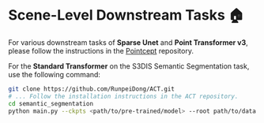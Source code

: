 # Scene-Level Downstream Tasks 🏠

For various downstream tasks of **Sparse Unet** and **Point Transformer v3**, please follow the instructions in the [Pointcept](https://github.com/Pointcept/Pointcept) repository. 

For the **Standard Transformer** on the S3DIS Semantic Segmentation task, use the following command:

```bash
git clone https://github.com/RunpeiDong/ACT.git
# ... Follow the installation instructions in the ACT repository.
cd semantic_segmentation
python main.py --ckpts <path/to/pre-trained/model> --root path/to/data --learning_rate 0.0002 --epoch 60
```

